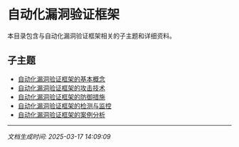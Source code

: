 # 自动化漏洞验证框架

本目录包含与自动化漏洞验证框架相关的子主题和详细资料。

## 子主题

- [自动化漏洞验证框架的基本概念](auto-poc/basic-concepts.md)
- [自动化漏洞验证框架的攻击技术](auto-poc/attack-techniques.md)
- [自动化漏洞验证框架的防御措施](auto-poc/defense-measures.md)
- [自动化漏洞验证框架的检测与监控](auto-poc/detection-monitoring.md)
- [自动化漏洞验证框架的案例分析](auto-poc/case-studies.md)

---

*文档生成时间: 2025-03-17 14:09:09*
